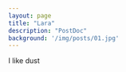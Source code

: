 ```yaml
---
layout: page
title: "Lara"
description: "PostDoc"
background: '/img/posts/01.jpg'
---
```


I like dust
